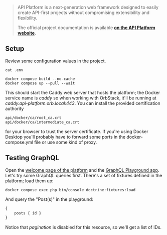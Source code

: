 > API Platform is a next-generation web framework designed to easily create API-first projects without compromising extensibility and flexibility.
> 
> The official project documentation is available **[on the API Platform website](https://api-platform.com)**.

## Setup
Review some configuration values in the project.
```shell
cat .env
```

```shell
docker compose build --no-cache
docker compose up --pull --wait
```
This should start the Caddy web server that hosts the platform; the Docker service name is _caddy_ so when working with OrbStack, it'll be running at _caddy.api-platform.orb.local:443_.
You can install the provided certification authority
```shell
api/docker/ca/root_ca.crt
api/docker/ca/intermediate_ca.crt
```
for your browser to trust the server certificate.
If you're using Docker Desktop you'll probably have to forward some ports in the docker-compose.yml file or use some kind of proxy.
## Testing GraphQL
Open the [welcome page of the platform](https://caddy.api-platform.orb.local/) and the [GraphQL Playground app](https://caddy.api-platform.orb.local/graphql/graphql_playground).
Let's try some GraphQL queries first. There's a set of fixtures defined in the platform; load them up:
```shell
docker compose exec php bin/console doctrine:fixtures:load
```
And query the "Post(s)" in the playground:
```graphql
{
	posts { id }
}
```
Notice that _pagination_ is disabled for this resource, so we'll get a list of IDs.